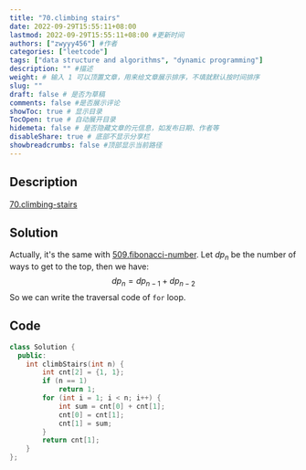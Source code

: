 ```yaml
---
title: "70.climbing stairs"
date: 2022-09-29T15:55:11+08:00
lastmod: 2022-09-29T15:55:11+08:00 #更新时间
authors: ["zwyyy456"] #作者
categories: ["leetcode"]
tags: ["data structure and algorithms", "dynamic programming"]
description: "" #描述
weight: # 输入 1 可以顶置文章，用来给文章展示排序，不填就默认按时间排序
slug: ""
draft: false # 是否为草稿
comments: false #是否展示评论
showToc: true # 显示目录
TocOpen: true # 自动展开目录
hidemeta: false # 是否隐藏文章的元信息，如发布日期、作者等
disableShare: true # 底部不显示分享栏
showbreadcrumbs: false #顶部显示当前路径
---
```

## Description
[70.climbing-stairs](https://leetcode.com/problems/climbing-stairs/)

## Solution
Actually, it's the same with [509.fibonacci-number](https://zwyyy456.vercel.app/posts/tech/509.fibonacci-number/).
Let $dp_n$ be the number of ways to get to the top, then we have:
$$dp_n = dp_{n - 1} + dp_{n - 2}$$
So we can write the traversal code of `for` loop.

## Code
```cpp
class Solution {
  public:
    int climbStairs(int n) {
        int cnt[2] = {1, 1};
        if (n == 1)
            return 1;
        for (int i = 1; i < n; i++) {
            int sum = cnt[0] + cnt[1];
            cnt[0] = cnt[1];
            cnt[1] = sum;
        }
        return cnt[1];
    }
};
```